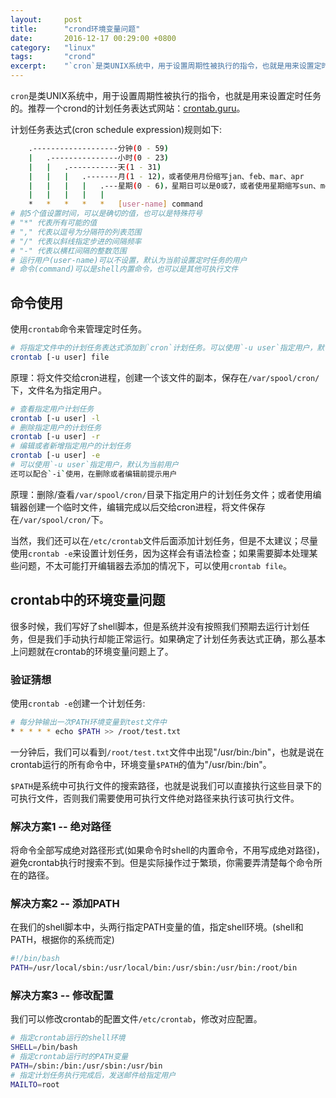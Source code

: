 ```yaml
---
layout:     post
title:      "crond环境变量问题"
date:       2016-12-17 00:29:00 +0800
category:   "linux"
tags:       "crond"
excerpt:    "`cron`是类UNIX系统中，用于设置周期性被执行的指令，也就是用来设置定时任务的。很多时候，我们写好了shell脚本，但是系统并没有按照我们预期去运行计划任务，但是我们手动执行却能正常运行。如果确定了计划任务表达式正确，那么基本上问题就在crontab的环境变量问题上了。"
---
```


`cron`是类UNIX系统中，用于设置周期性被执行的指令，也就是用来设置定时任务的。推荐一个crond的计划任务表达式网站：[crontab.guru](https://crontab.guru/)。

计划任务表达式(cron schedule expression)规则如下:

```bash
    .-------------------分钟(0 - 59)
    |   .---------------小时(0 - 23)
    |   |   .-----------天(1 - 31)
    |   |   |   .-------月(1 - 12)，或者使用月份缩写jan、feb、mar、apr
    |   |   |   |   .---星期(0 - 6)，星期日可以是0或7，或者使用星期缩写sun、mon、tue、wed、thu、fri、sat
    |   |   |   |   |
    *   *   *   *   *   [user-name] command
# 前5个值设置时间，可以是确切的值，也可以是特殊符号
# "*" 代表所有可能的值
# "," 代表以逗号为分隔符的列表范围
# "/" 代表以斜线指定步进的间隔频率
# "-" 代表以横杠间隔的整数范围
# 运行用户(user-name)可以不设置，默认为当前设置定时任务的用户
# 命令(command)可以是shell内置命令，也可以是其他可执行文件
```

## 命令使用

使用`crontab`命令来管理定时任务。

```bash
# 将指定文件中的计划任务表达式添加到`cron`计划任务。可以使用`-u user`指定用户，默认为当前用户。
crontab [-u user] file
```

原理：将文件交给cron进程，创建一个该文件的副本，保存在`/var/spool/cron/`下，文件名为指定用户。

```bash
# 查看指定用户计划任务
crontab [-u user] -l
# 删除指定用户的计划任务
crontab [-u user] -r
# 编辑或者新增指定用户的计划任务
crontab [-u user] -e
# 可以使用`-u user`指定用户，默认为当前用户
还可以配合`-i`使用，在删除或者编辑前提示用户
```

原理：删除/查看`/var/spool/cron/`目录下指定用户的计划任务文件；或者使用编辑器创建一个临时文件，编辑完成以后交给cron进程，将文件保存在`/var/spool/cron/`下。

当然，我们还可以在`/etc/crontab`文件后面添加计划任务，但是不太建议；尽量使用`crontab -e`来设置计划任务，因为这样会有语法检查；如果需要脚本处理某些问题，不太可能打开编辑器去添加的情况下，可以使用`crontab file`。

## crontab中的环境变量问题

很多时候，我们写好了shell脚本，但是系统并没有按照我们预期去运行计划任务，但是我们手动执行却能正常运行。如果确定了计划任务表达式正确，那么基本上问题就在crontab的环境变量问题上了。

### 验证猜想

使用`crontab -e`创建一个计划任务:

```bash
# 每分钟输出一次PATH环境变量到test文件中
* * * * * echo $PATH >> /root/test.txt
```

一分钟后，我们可以看到`/root/test.txt`文件中出现"/usr/bin:/bin"，也就是说在crontab运行的所有命令中，环境变量`$PATH`的值为"/usr/bin:/bin"。

`$PATH`是系统中可执行文件的搜索路径，也就是说我们可以直接执行这些目录下的可执行文件，否则我们需要使用可执行文件绝对路径来执行该可执行文件。

### 解决方案1 -- 绝对路径

将命令全部写成绝对路径形式(如果命令时shell的内置命令，不用写成绝对路径)，避免crontab执行时搜索不到。但是实际操作过于繁琐，你需要弄清楚每个命令所在的路径。

### 解决方案2 -- 添加PATH

在我们的shell脚本中，头两行指定PATH变量的值，指定shell环境。(shell和PATH，根据你的系统而定)

```bash
#!/bin/bash
PATH=/usr/local/sbin:/usr/local/bin:/usr/sbin:/usr/bin:/root/bin
```

### 解决方案3 -- 修改配置

我们可以修改crontab的配置文件`/etc/crontab`，修改对应配置。

```bash
# 指定crontab运行的shell环境
SHELL=/bin/bash
# 指定crontab运行时的PATH变量
PATH=/sbin:/bin:/usr/sbin:/usr/bin
# 指定计划任务执行完成后，发送邮件给指定用户
MAILTO=root
```
